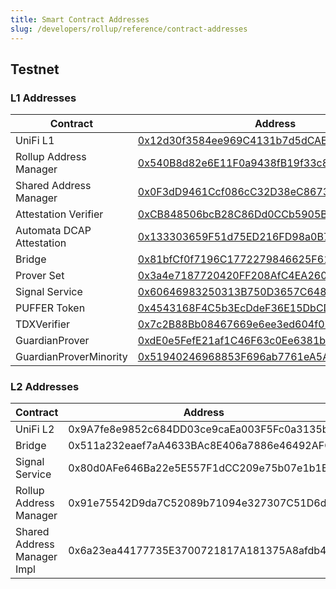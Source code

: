 ```yaml
---
title: Smart Contract Addresses
slug: /developers/rollup/reference/contract-addresses
---
```


## Testnet

### L1 Addresses

| Contract                  | Address                                                                                                                       |
|---------------------------|-------------------------------------------------------------------------------------------------------------------------------|
| UniFi L1                  | [0x12d30f3584ee969C4131b7d5dCAEe763A378AfD9](https://holesky.etherscan.io/address/0x12d30f3584ee969C4131b7d5dCAEe763A378AfD9) |
| Rollup Address Manager    | [0x540B8d82e6E11F0a9438fB19f33c85b2B53B49d8](https://holesky.etherscan.io/address/0x540B8d82e6E11F0a9438fB19f33c85b2B53B49d8) |
| Shared Address Manager    | [0x0F3dD9461Ccf086cC32D38eC8673e541Fc86279d](https://holesky.etherscan.io/address/0x0F3dD9461Ccf086cC32D38eC8673e541Fc86279d) |
| Attestation Verifier      | [0xCB848506bcB28C86Dd0CCb5905BaBD80CC0277E4](https://holesky.etherscan.io/address/0xCB848506bcB28C86Dd0CCb5905BaBD80CC0277E4) |
| Automata DCAP Attestation | [0x133303659F51d75ED216FD98a0B70CbCD75339b2](https://holesky.etherscan.io/address/0x133303659F51d75ED216FD98a0B70CbCD75339b2) |
| Bridge                    | [0x81bfCf0f7196C1772279846625F619f691755120](https://holesky.etherscan.io/address/0x81bfCf0f7196C1772279846625F619f691755120) |
| Prover Set                | [0x3a4e7187720420FF208AfC4EA2602d3DE2C80E1d](https://holesky.etherscan.io/address/0x3a4e7187720420FF208AfC4EA2602d3DE2C80E1d) |
| Signal Service            | [0x60646983250313B750D3657C648823d665305299](https://holesky.etherscan.io/address/0x60646983250313B750D3657C648823d665305299) |
| PUFFER Token              | [0x4543168F4C5b3EcDdeF36E15DbCD6914e3f585BD](https://holesky.etherscan.io/address/0x4543168F4C5b3EcDdeF36E15DbCD6914e3f585BD) |
| TDXVerifier               | [0x7c2B88Bb08467669e6ee3ed604f07aB0D5E78F1a](https://holesky.etherscan.io/address/0x7c2B88Bb08467669e6ee3ed604f07aB0D5E78F1a) |
| GuardianProver            | [0xdE0e5FefE21af1C46F63c0Ee6381b512B95085F7](https://holesky.etherscan.io/address/0xdE0e5FefE21af1C46F63c0Ee6381b512B95085F7) |
| GuardianProverMinority    | [0x51940246968853F696ab7761eA5Af86c542C0894](https://holesky.etherscan.io/address/0x51940246968853F696ab7761eA5Af86c542C0894) |

### L2 Addresses

| Contract                    | Address                                    |
|-----------------------------|--------------------------------------------|
| UniFi L2                    | 0x9A7fe8e9852c684DD03ce9caEa003F5Fc0a3135b |
| Bridge                      | 0x511a232eaef7aA4633BAc8E406a7886e46492AFC |
| Signal Service              | 0x80d0AFe646Ba22e5E557F1dCC209e75b07e1b1BA |
| Rollup Address Manager      | 0x91e75542D9da7C52089b71094e327307C51D6deD |
| Shared Address Manager Impl | 0x6a23ea44177735E3700721817A181375A8afdb47 |
